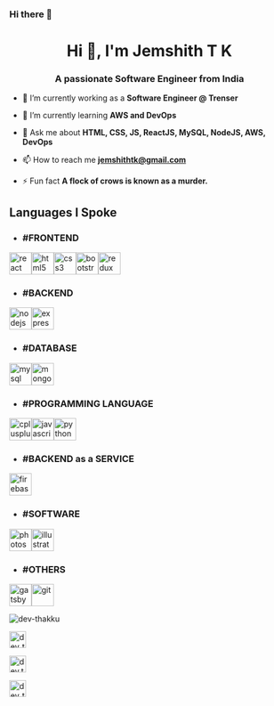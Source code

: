 ### Hi there 👋

<!--
**dev-thakku/dev-thakku** is a ✨ _special_ ✨ repository because its `README.md` (this file) appears on your GitHub profile.

Here are some ideas to get you started:

- 🔭 I’m currently working on ...
- 🌱 I’m currently learning ...
- 👯 I’m looking to collaborate on ...
- 🤔 I’m looking for help with ...
- 💬 Ask me about ...
- 📫 How to reach me: ...
- 😄 Pronouns: ...
- ⚡ Fun fact: ...
-->
<h1 align="center">Hi 👋, I'm Jemshith T K</h1>

<h3 align="center">A passionate Software Engineer from India</h3>

- 🔭 I’m currently working as a **Software Engineer @ Trenser**

- 🌱 I’m currently learning **AWS and DevOps**

- 💬 Ask me about **HTML, CSS, JS, ReactJS, MySQL, NodeJS, AWS, DevOps**

- 📫 How to reach me **jemshithtk@gmail.com**

- ⚡ Fun fact **A flock of crows is known as a murder.**

<h2>Languages I Spoke</h2>

- <h3>#FRONTEND</h3>

<img src="https://devicons.github.io/devicon/devicon.git/icons/react/react-original-wordmark.svg" alt="react" width="40" height="40"/><img src="https://devicons.github.io/devicon/devicon.git/icons/html5/html5-original-wordmark.svg" alt="html5" width="40" height="40"/><img src="https://devicons.github.io/devicon/devicon.git/icons/css3/css3-original-wordmark.svg" alt="css3" width="40" height="40"/><img src="https://devicons.github.io/devicon/devicon.git/icons/bootstrap/bootstrap-plain.svg" alt="bootstrap" width="40" height="40"/><img src="https://devicons.github.io/devicon/devicon.git/icons/redux/redux-original.svg" alt="redux" width="40" height="40"/>



- <h3>#BACKEND</h3>



<img src="https://devicons.github.io/devicon/devicon.git/icons/nodejs/nodejs-original-wordmark.svg" alt="nodejs" width="40" height="40"/><img src="https://devicons.github.io/devicon/devicon.git/icons/express/express-original-wordmark.svg" alt="express" width="40" height="40"/>



- <h3>#DATABASE</h3>



<img src="https://devicons.github.io/devicon/devicon.git/icons/mysql/mysql-original-wordmark.svg" alt="mysql" width="40" height="40"/><img src="https://devicons.github.io/devicon/devicon.git/icons/mongodb/mongodb-original-wordmark.svg" alt="mongodb" width="40" height="40"/>



- <h3>#PROGRAMMING LANGUAGE</h3>



<img src="https://devicons.github.io/devicon/devicon.git/icons/cplusplus/cplusplus-original.svg" alt="cplusplus" width="40" height="40"/><img src="https://devicons.github.io/devicon/devicon.git/icons/javascript/javascript-original.svg" alt="javascript" width="40" height="40"/><img src="https://devicons.github.io/devicon/devicon.git/icons/python/python-original.svg" alt="python" width="40" height="40"/>



- <h3>#BACKEND as a SERVICE</h3>



<img src="https://www.vectorlogo.zone/logos/firebase/firebase-icon.svg" alt="firebase" width="40" height="40"/>



- <h3>#SOFTWARE</h3>



<img src="https://devicons.github.io/devicon/devicon.git/icons/photoshop/photoshop-plain.svg" alt="photoshop" width="40" height="40"/><img src="https://www.vectorlogo.zone/logos/adobe_illustrator/adobe_illustrator-icon.svg" alt="illustrator" width="40" height="40"/>



- <h3>#OTHERS</h3>



<img src="https://www.vectorlogo.zone/logos/gatsbyjs/gatsbyjs-icon.svg" alt="gatsby" width="40" height="40"/><img src="https://www.vectorlogo.zone/logos/git-scm/git-scm-icon.svg" alt="git" width="40" height="40"/> 



<p><img align="center" src="https://github-readme-stats.vercel.app/api/top-langs/?username=dev-thakku&layout=compact&hide=html" alt="dev-thakku" /></p>

<p align="center">

<a href="https://twitter.com/dev_thakku" target="blank"><img align="center" src="https://cdn.jsdelivr.net/npm/simple-icons@3.0.1/icons/twitter.svg" alt="dev_thakku" height="30" width="30" /></a>

<a href="https://fb.com/dev.thakku" target="blank"><img align="center" src="https://cdn.jsdelivr.net/npm/simple-icons@3.0.1/icons/facebook.svg" alt="dev.thakku" height="30" width="30" /></a>

<a href="https://instagram.com/dev_thakku" target="blank"><img align="center" src="https://cdn.jsdelivr.net/npm/simple-icons@3.0.1/icons/instagram.svg" alt="dev_thakku" height="30" width="30" /></a>

</p>
